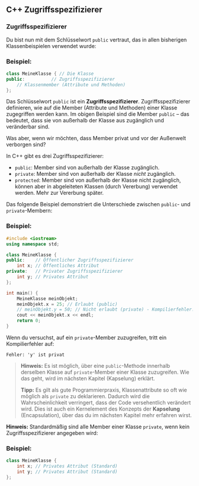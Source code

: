 ## C++ Zugriffsspezifizierer

### Zugriffsspezifizierer

Du bist nun mit dem Schlüsselwort `public` vertraut, das in allen bisherigen Klassenbeispielen verwendet wurde:

### Beispiel:

```c++
class MeineKlasse { // Die Klasse
public:          // Zugriffsspezifizierer
    // Klassenmember (Attribute und Methoden)
};
```

Das Schlüsselwort `public` ist ein **Zugriffsspezifizierer**. Zugriffsspezifizierer definieren, wie auf die Member (Attribute und Methoden) einer Klasse zugegriffen werden kann. Im obigen Beispiel sind die Member `public` – das bedeutet, dass sie von außerhalb der Klasse aus zugänglich und veränderbar sind.

Was aber, wenn wir möchten, dass Member privat und vor der Außenwelt verborgen sind?

In C++ gibt es drei Zugriffsspezifizierer:

*   `public`: Member sind von außerhalb der Klasse zugänglich.
*   `private`: Member sind von außerhalb der Klasse *nicht* zugänglich.
*   `protected`: Member sind von außerhalb der Klasse nicht zugänglich, können aber in abgeleiteten Klassen (durch Vererbung) verwendet werden. Mehr zur Vererbung später.

Das folgende Beispiel demonstriert die Unterschiede zwischen `public`- und `private`-Membern:

### Beispiel:

```c++
#include <iostream>
using namespace std;

class MeineKlasse {
public:    // Öffentlicher Zugriffsspezifizierer
    int x; // Öffentliches Attribut
private:   // Privater Zugriffsspezifizierer
    int y; // Privates Attribut
};

int main() {
    MeineKlasse meinObjekt;
    meinObjekt.x = 25; // Erlaubt (public)
    // meinObjekt.y = 50; // Nicht erlaubt (private) - Kompilierfehler!
    cout << meinObjekt.x << endl;
    return 0;
}
```

Wenn du versuchst, auf ein `private`-Member zuzugreifen, tritt ein Kompilierfehler auf:

```
Fehler: 'y' ist privat
```

> **Hinweis:** Es ist möglich, über eine `public`-Methode innerhalb derselben Klasse auf `private`-Member einer Klasse zuzugreifen. Wie das geht, wird im nächsten Kapitel (Kapselung) erklärt.
>
> **Tipp:** Es gilt als gute Programmierpraxis, Klassenattribute so oft wie möglich als `private` zu deklarieren. Dadurch wird die Wahrscheinlichkeit verringert, dass der Code versehentlich verändert wird. Dies ist auch ein Kernelement des Konzepts der **Kapselung** (Encapsulation), über das du im nächsten Kapitel mehr erfahren wirst.

**Hinweis:** Standardmäßig sind alle Member einer Klasse `private`, wenn kein Zugriffsspezifizierer angegeben wird:

### Beispiel:

```c++
class MeineKlasse {
    int x; // Privates Attribut (Standard)
    int y; // Privates Attribut (Standard)
};
```
